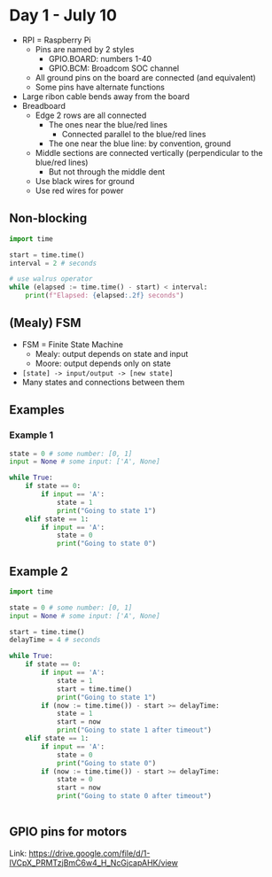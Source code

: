 # Day 1 - July 10

- RPI = Raspberry Pi
	- Pins are named by 2 styles
		- GPIO.BOARD: numbers 1-40
		- GPIO.BCM: Broadcom SOC channel
	- All ground pins on the board are connected (and equivalent)
	- Some pins have alternate functions
- Large ribon cable bends away from the board
- Breadboard
	- Edge 2 rows are all connected
		- The ones near the blue/red lines
			- Connected parallel to the blue/red lines
		- The one near the blue line: by convention, ground
	- Middle sections are connected vertically (perpendicular to the blue/red lines)
		- But not through the middle dent
	- Use black wires for ground
	- Use red wires for power

## Non-blocking

```python
import time

start = time.time()
interval = 2 # seconds

# use walrus operator
while (elapsed := time.time() - start) < interval:
	print(f"Elapsed: {elapsed:.2f} seconds")
```

## (Mealy) FSM

- FSM = Finite State Machine
	- Mealy: output depends on state and input
	- Moore: output depends only on state
- `[state] -> input/output -> [new state]`
- Many states and connections between them

## Examples

### Example 1

```python
state = 0 # some number: [0, 1]
input = None # some input: ['A', None]

while True:
	if state == 0:
		if input == 'A':
			state = 1
			print("Going to state 1")
	elif state == 1:
		if input == 'A':
			state = 0
			print("Going to state 0")
```

## Example 2

```python
import time

state = 0 # some number: [0, 1]
input = None # some input: ['A', None]

start = time.time()
delayTime = 4 # seconds

while True:
	if state == 0:
		if input == 'A':
			state = 1
			start = time.time()
			print("Going to state 1")
		if (now := time.time()) - start >= delayTime:
			state = 1
			start = now
			print("Going to state 1 after timeout")
	elif state == 1:
		if input == 'A':
			state = 0
			print("Going to state 0")
		if (now := time.time()) - start >= delayTime:
			state = 0
			start = now
			print("Going to state 0 after timeout")
		
```

## GPIO pins for motors

Link: https://drive.google.com/file/d/1-IVCpX_PRMTzjBmC6w4_H_NcGjcapAHK/view